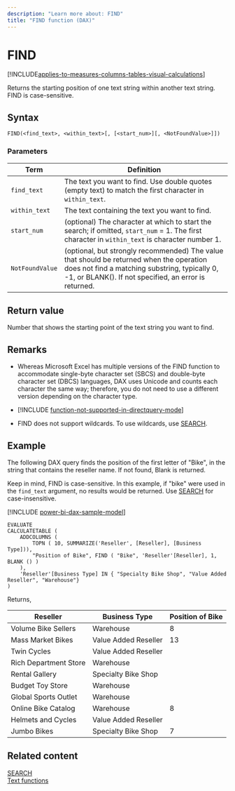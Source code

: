 ```yaml
---
description: "Learn more about: FIND"
title: "FIND function (DAX)"
---
```

# FIND

[!INCLUDE[applies-to-measures-columns-tables-visual-calculations](includes/applies-to-measures-columns-tables-visual-calculations.md)]

Returns the starting position of one text string within another text string. FIND is case-sensitive.  
  
## Syntax  
  
```dax
FIND(<find_text>, <within_text>[, [<start_num>][, <NotFoundValue>]])  
```
  
### Parameters  
  
|Term|Definition|  
|--------|--------------|  
|`find_text`|The text you want to find. Use double quotes (empty text) to match the first character in `within_text`. |
|`within_text`|The text containing the text you want to find.|  
|`start_num`|(optional) The character at which to start the search; if omitted, `start_num` = 1. The first character in `within_text` is character number 1.|  
|`NotFoundValue`|(optional, but strongly recommended) The value that should be returned when the operation does not find a matching substring, typically 0, -1, or BLANK(). If not specified, an error is returned.|  
  
## Return value

Number that shows the starting point of the text string you want to find.  
  
## Remarks

- Whereas Microsoft Excel has multiple versions of the FIND function to accommodate single-byte character set (SBCS) and double-byte character set (DBCS) languages, DAX uses Unicode and counts each character the same way; therefore, you do not need to use a different version depending on the character type.  
  
- [!INCLUDE [function-not-supported-in-directquery-mode](includes/function-not-supported-in-directquery-mode.md)]

- FIND does not support wildcards. To use wildcards, use [SEARCH](search-function-dax.md).
  
## Example

The following DAX query finds the position of the first letter of "Bike", in the string that contains the reseller name. If not found, Blank is returned.

Keep in mind, FIND is case-sensitive. In this example, if "bike" were used in the `find_text` argument, no results would be returned. Use [SEARCH](search-function-dax.md) for case-insensitive.

[!INCLUDE [power-bi-dax-sample-model](includes/power-bi-dax-sample-model.md)]
  
```dax
EVALUATE
CALCULATETABLE (
    ADDCOLUMNS (
        TOPN ( 10, SUMMARIZE('Reseller', [Reseller], [Business Type])),
        "Position of Bike", FIND ( "Bike", 'Reseller'[Reseller], 1, BLANK () )
    ),
    'Reseller'[Business Type] IN { "Specialty Bike Shop", "Value Added Reseller", "Warehouse"}
)
```

Returns,  

|Reseller  |Business Type | Position of Bike |
|---------|---------|---------|
|Volume Bike Sellers    |Warehouse|     8    |
|Mass Market Bikes     |Value Added Reseller|    13     |
|Twin Cycles     |Value Added Reseller|         |
|Rich Department Store     |Warehouse|         |
|Rental Gallery     |Specialty Bike Shop|         |
|Budget Toy Store     |Warehouse|         |
|Global Sports Outlet     |Warehouse|         |
|Online Bike Catalog     |Warehouse|     8    |
|Helmets and Cycles     |Value Added Reseller|         |
|Jumbo Bikes     |Specialty Bike Shop|    7     |

## Related content

[SEARCH](search-function-dax.md)  
[Text functions](text-functions-dax.md)  
